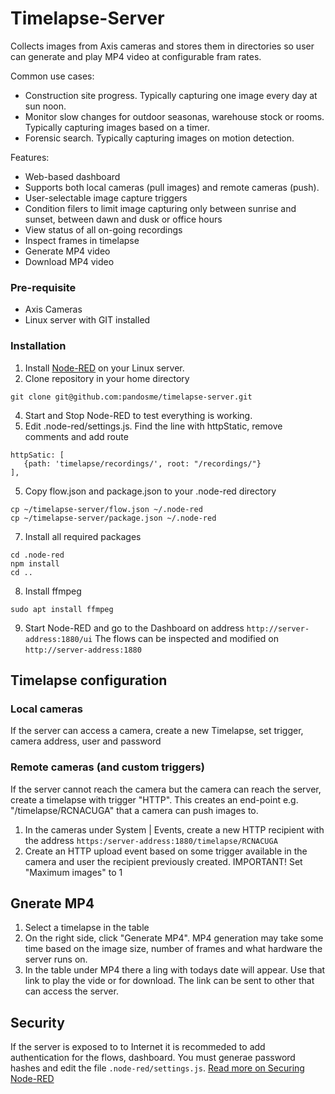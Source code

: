 Timelapse-Server
================

Collects images from Axis cameras and stores them in directories so user can generate and play MP4 video at configurable fram rates.

Common use cases:
* Construction site progress.  Typically capturing one image every day at sun noon.
* Monitor slow changes for outdoor seasonas, warehouse stock or rooms.  Typically capturing images based on a timer. 
* Forensic search.  Typically capturing images on motion detection.

Features:
* Web-based dashboard
* Supports both local cameras (pull images) and remote cameras (push).
* User-selectable image capture triggers
* Condition filers to limit image capturing only between sunrise and sunset, between dawn and dusk or office hours
* View status of all on-going recordings
* Inspect frames in timelapse
* Generate MP4 video
* Download MP4 video

### Pre-requisite
* Axis Cameras
* Linux server with GIT installed

### Installation
1. Install [Node-RED](https://nodered.org/#get-started) on your Linux server.
2. Clone repository in your home directory
```
git clone git@github.com:pandosme/timelapse-server.git
```
4. Start and Stop Node-RED to test everything is working.
5. Edit .node-red/settings.js.  Find the line with httpStatic, remove comments and add route
```
httpSatic: [
   {path: 'timelapse/recordings/', root: "/recordings/"}
],
```
5. Copy flow.json and package.json to your .node-red directory
```
cp ~/timelapse-server/flow.json ~/.node-red
cp ~/timelapse-server/package.json ~/.node-red
```
7. Install all required packages
```
cd .node-red
npm install
cd ..
```
8. Install ffmpeg
```
sudo apt install ffmpeg
```
9. Start Node-RED and go to the Dashboard on address ```http://server-address:1880/ui```
The flows can be inspected and modified on ```http://server-address:1880```

## Timelapse configuration
### Local cameras
If the server can access a camera, create a new Timelapse, set trigger, camera address, user and password

### Remote cameras (and custom triggers)
If the server cannot reach the camera but the camera can reach the server, create a timelapse with trigger "HTTP".  This creates an end-point e.g. "/timelapse/RCNACUGA" that a camera can push images to.
1. In the cameras under System | Events, create a new HTTP recipient with the address ```https:/server-address:1880/timelapse/RCNACUGA```
2. Create an HTTP upload event based on some trigger available in the camera and user the recipient previously created.
IMPORTANT!  Set "Maximum images" to 1

## Gnerate MP4
1. Select a timelapse in the table
2. On the right side, click "Generate MP4".
MP4 generation may take some time based on the image size, number of frames and what hardware the server runs on.
3. In the table under MP4 there a ling with todays date will appear.  Use that link to play the vide or for download.  The link can be sent to other that can access the server.

## Security
If the server is exposed to to Internet it is recommeded to add authentication for the flows, dashboard.
You must generae password hashes and edit the file ```.node-red/settings.js```.
[Read more on Securing Node-RED](https://nodered.org/docs/user-guide/runtime/securing-node-red)



